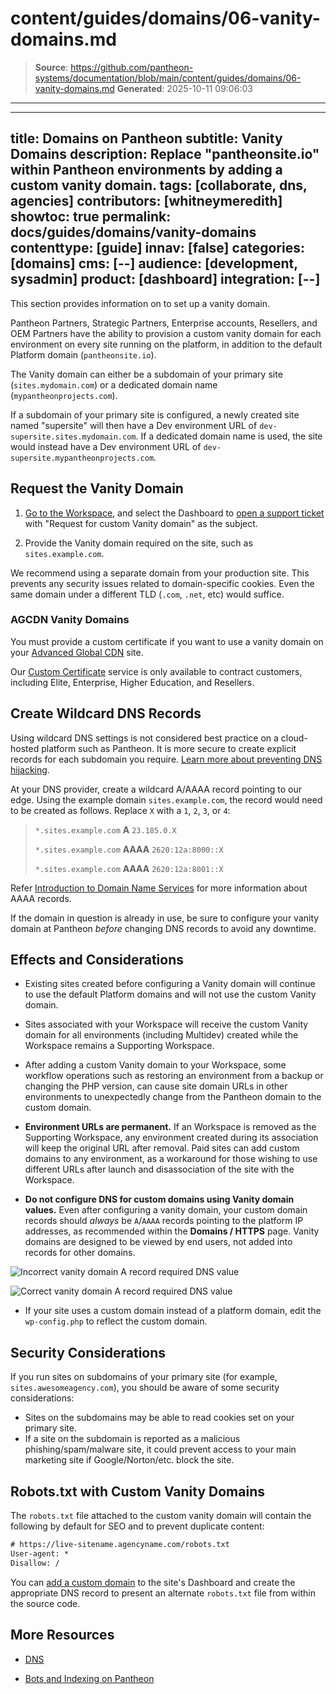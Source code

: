 # content/guides/domains/06-vanity-domains.md

> **Source**: https://github.com/pantheon-systems/documentation/blob/main/content/guides/domains/06-vanity-domains.md
> **Generated**: 2025-10-11 09:06:03

---

---
title: Domains on Pantheon
subtitle: Vanity Domains
description: Replace "pantheonsite.io" within Pantheon environments by adding a custom vanity domain.
tags: [collaborate, dns, agencies]
contributors: [whitneymeredith]
showtoc: true
permalink: docs/guides/domains/vanity-domains
contenttype: [guide]
innav: [false]
categories: [domains]
cms: [--]
audience: [development, sysadmin]
product: [dashboard]
integration: [--]
---

This section provides information on to set up a vanity domain.

Pantheon Partners, Strategic Partners, Enterprise accounts, Resellers, and OEM Partners have the ability to provision a custom vanity domain for each environment on every site running on the platform, in addition to the default Platform domain (`pantheonsite.io`).

<Partial file="vanity-https.md" />

The Vanity domain can either be a subdomain of your primary site (`sites.mydomain.com`) or a dedicated domain name (`mypantheonprojects.com`).

If a subdomain of your primary site is configured, a newly created site named "supersite" will then have a Dev environment URL of `dev-supersite.sites.mydomain.com`. If a dedicated domain name is used, the site would instead have a Dev environment URL of `dev-supersite.mypantheonprojects.com`.

<Partial file="secure-only-tlds.md" />

## Request the Vanity Domain

1. [Go to the Workspace](/guides/account-mgmt/workspace-sites-teams/workspaces#switch-between-workspaces), and select the Dashboard to [open a support ticket](/guides/support/contact-support) with "Request for custom Vanity domain" as the subject. 

1. Provide the Vanity domain required on the site, such as `sites.example.com`.

<Alert title="Note" type="info">

We recommend using a separate domain from your production site. This prevents any security issues related to domain-specific cookies. Even the same domain under a different TLD (`.com`, `.net`, etc) would suffice.

</Alert>

### AGCDN Vanity Domains

You must provide a custom certificate if you want to use a vanity domain on your [Advanced Global CDN](/guides/professional-services#advanced-global-cdn) site.

Our [Custom Certificate](/custom-certificates#add-a-custom-certificate) service is only available to contract customers, including Elite, Enterprise, Higher Education, and Resellers. 

## Create Wildcard DNS Records

<Alert title="Warning" type="danger" >

Using wildcard DNS settings is not considered best practice on a cloud-hosted platform such as Pantheon.  It is more secure to create explicit records for each subdomain you require.  [Learn more about preventing DNS hijacking](/guides/domains/domain-hijacking).

</Alert>

At your DNS provider, create a wildcard A/AAAA record pointing to our edge. Using the example domain `sites.example.com`, the record would need to be created as follows. Replace `X` with a `1`, `2`, `3`, or `4`:

> `*.sites.example.com` **A** `23.185.0.X`
>
> `*.sites.example.com` **AAAA** `2620:12a:8000::X`
>
> `*.sites.example.com` **AAAA** `2620:12a:8001::X`

Refer [Introduction to Domain Name Services](/guides/domains/dns/#what-are-aaaa-records-and-do-i-need-them) for more information about AAAA records.

<Alert type="info" title="Note">

If the domain in question is already in use, be sure to configure your vanity domain at Pantheon _before_ changing DNS records to avoid any downtime.

</Alert>

## Effects and Considerations

- Existing sites created before configuring a Vanity domain will continue to use the default Platform domains and will not use the custom Vanity domain.

- Sites associated with your Workspace will receive the custom Vanity domain for all environments (including Multidev) created while the Workspace remains a Supporting Workspace.

- After adding a custom Vanity domain to your Workspace, some workflow operations such as restoring an environment from a backup or changing the PHP version, can cause site domain URLs in other environments to unexpectedly change from the Pantheon domain to the custom domain.

- **Environment URLs are permanent.** If an Workspace is removed as the Supporting Workspace, any environment created during its association will keep the original URL after removal. Paid sites can add custom domains to any environment, as a workaround for those wishing to use different URLs after launch and disassociation of the site with the Workspace.

- **Do not configure DNS for custom domains using Vanity domain values.** Even after configuring a vanity domain, your custom domain records should *always* be `A`/`AAAA` records pointing to the platform IP addresses, as recommended within the **<Icon icon="global" /> Domains / HTTPS** page. Vanity domains are designed to be viewed by end users, not added into records for other domains.

<Alert title="Incorrect DNS Configuration" type="danger" icon="remove">

![Incorrect vanity domain A record required DNS value](../../../images/dashboard/wrong-vanity-aname-dns.png)

</Alert>

<Alert title="Correct DNS Configuration" type="success" icon="check">

![Correct vanity domain A record required DNS value](../../../images/dashboard/correct-a-aaaa-dns.png)

</Alert>

- If your site uses a custom domain instead of a platform domain, edit the `wp-config.php` to reflect the custom domain. 

## Security Considerations

If you run sites on subdomains of your primary site (for example, `sites.awesomeagency.com`), you should be aware of some security considerations:

<Partial file="vanity-https.md" />

- Sites on the subdomains may be able to read cookies set on your primary site.
- If a site on the subdomain is reported as a malicious phishing/spam/malware site, it could prevent access to your main marketing site if Google/Norton/etc. block the site.


## Robots.txt with Custom Vanity Domains

The `robots.txt` file attached to the custom vanity domain will contain the following by default for SEO and to prevent duplicate content:

```http:title=robots.txt
# https://live-sitename.agencyname.com/robots.txt
User-agent: *
Disallow: /
```

You can [add a custom domain](/guides/launch/domains) to the site's Dashboard and create the appropriate DNS record to present an alternate `robots.txt` file from within the source code.

## More Resources

- [DNS](/guides/domains/dns)

- [Bots and Indexing on Pantheon](/bots-and-indexing)
